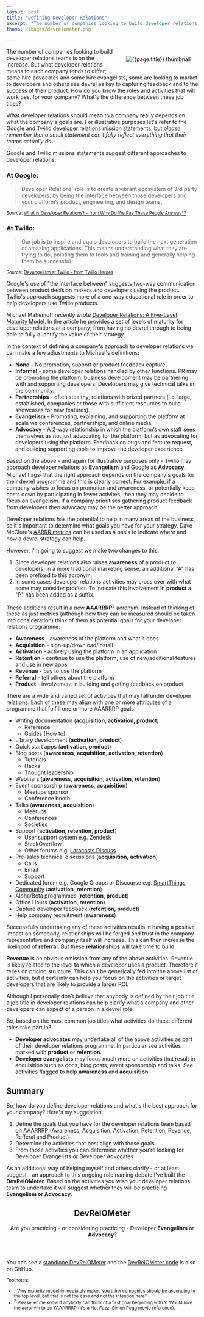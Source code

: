 ```yaml
---
layout: post
title: "Defining Developer Relations"
excerpt: "The number of companies looking to build developer relations teams is on the increase. But what developer relations means to each company tends to differ; some hire advocates and some hire evangelists, some are looking to market to developers and others see developer feedback as key to the success of their product. What's the difference between these job titles? How do you know the roles and activities that will work best for your company?"
thumb: /images/devrelometer.png

---
```


<img src="{{ page.thumb }}" alt="{{page.title}} thumbnail" style="float: right; margin: 20px;" />

The number of companies looking to build developer relations teams is on the increase. But what developer relations means to each company tends to differ; some hire advocates and some hire evangelists, some are looking to market to developers and others see devrel as key to capturing feedback and to the success of their product. How do you know the roles and activities that will work best for your company? What's the difference between these job titles?

What developer relations should mean to a company really depends on what the company's goals are. For illustrative purposes let's refer to the Google and Twilio developer relations mission statements, but *please remember that a small statement can't fully reflect everything that their teams actually do*.

Google and Twilio missions statements suggest different approaches to developer relations:

### At Google:

> Developer Relations’ role is to create a vibrant ecosystem of 3rd party developers, by being the interface between those developers and your platform’s product, engineering, and design teams.

<small>Source: [What is Developer Relations? - from Why Do We Pay These People Anyway*?](https://medium.com/google-developers/why-do-we-pay-these-people-anyway-d7ed706d6d55#.438f1qn4x)</small>

### At Twilio:

> Our job is to inspire and equip developers to build the next generation of amazing applications. This means understanding what they are trying to do, pointing them to tools and training and generally helping them be successful.

<small>Source: [Devangelism at Twilio - from Twilio Heroes](http://ahoy.twilio.com/heroes)</small>

Google's use of "the interface between" suggests two-way communication between product decision makers and developers using the product. Twilio's approach suggests more of a one-way educational role in order to help developers use Twilio products.

Michael Mahemoff recently wrote [Developer Relations: A Five-Level Maturity Model](http://softwareas.com/developer-relations-a-five-level-maturity-model/). In the article he provides a set of levels of maturity for developer relations at a company; from having no devrel through to being able to fully quantify the value of their strategy.

In the context of defining a company's approach to developer relations we can make a few adjustments to Michael's definitions:

* **None** - No promotion, support or product feedback capture
* **Informal** - some developer relations handled by other functions. PR may be promoting the platform, business development may be partnering with and supporting developers. Developers may give technical talks in the community.
* **Partnerships** - often stealthy, relations with prized partners (i.e. large, established, companies or those with sufficient resources to build showcases for new features).
* **Evangelism** - Promoting, explaining, and supporting the platform at scale via conferences, partnerships, and online media.
* **Advocacy** - A 2-way relationship in which the platform’s own staff sees themselves as not just advocating for the platform, but as advocating for developers using the platform. Feedback on bugs and feature request, and building supporting tools to improve the developer experience.

Based on the above - and again for illustrative purposes only - Twilio may approach developer relations as **Evangelism** and Google as **Advocacy**. Michael flags<sup><a href="#footnote1">1</a></sup> that the right approach depends on the company's goals for their devrel programme and this is clearly correct. For example, if a company wishes to focus on promotion and awareness, or potentially keep costs down by participating in fewer activites, then they may decide to focus on evangelism. If a company prioritises gathering product feedback from developers then advocacy may be the better approach.

Developer relations has the potential to help in many areas of the business, so it's important to determine what goals you have for your strategy. Dave McClure's [AARRR metrics](http://www.slideshare.net/dmc500hats/startup-metrics-for-pirates-long-version) can be used as a basis to indicate where and how a devrel strategy can help.

However, I'm going to suggest we make two changes to this:

1. Since developer relations also raises **awareness** of a product to developers, in a more traditional marketing sense, an additional "A" has been prefixed to this acronym.
2. In some cases developer relations activities may cross over with what some may consider product. To indicate this involvement in **product** a "P" has been added as a suffix.

These additions result in a new **AAARRRP**<sup><a href="#footnote2">2</a></sup> acronym. Instead of thinking of these as just metrics (although how they can be measured should be taken into consideration) think of them as potential goals for your developer relations programme:

* **Awareness** - awareness of the platform and what it does
* **Acquisition** - sign-up/download/install
* **Activation** - actively using the platform in an application
* **Retention** - continue to use the platform, use of new/additional features and use in new apps
* **Revenue** - pay to use the platform
* **Referral** - tell others about the platform
* **Product** - involvement in building and getting feedback on product

There are a wide and varied set of activities that may fall under developer relations. Each of these may align with one or more attributes of a programme that fulfill one or more AAARRRP goals.

* Writing documentation (**acquisition**, **activation, product**)
    * Reference
    * Guides (How to)
* Library development (**activation, product**)
* Quick start apps (**activation, product**)
* Blog posts (**awareness**, **acquisition**, **activation**, **retention**)
    * Tutorials
    * Hacks
    * Thought leadership
* Webinars (**awareness**, **acquisition**, **activation**, **retention**)
* Event sponsorship (**awareness**, **acquisition**)
    * Meetups sponsor
    * Conference booth
* Talks (**awareness**, **acquisition**)
    * Meetups
    * Conferences
    * Societies
* Support (**activation**, **retention, product**)
    * User support system e.g. Zendesk
    * StackOverflow
    * Other forums e.g. [Laracasts Discuss](https://laracasts.com/discuss)
* Pre-sales technical discussions (**acquisition**, **activation**)
    * Calls
    * Email
    * Support
* Dedicated forum e.g. Google Groups or Discourse e.g. [SmartThings Community](https://community.smartthings.com/) (**activation**, **retention**)
* Alpha/Beta programmes (**retention, product**)
* Office Hours (**activation**, **retention**)
* Capture developer feedback (**retention, product**)
* Help company recruitment (**awareness**)

Successfully undertaking any of these activities results in having a positive impact on somebody, relationships will be forged and trust in the company representative and company itself will increase. This can then increase the likelihood of **referral**. But these **relationships** will take time to build.

**Revenue** is an obvious omission from any of the above activities. Revenue is likely related to the level to which a developer uses a product. Therefore it relies on pricing structure. This can't be generically fed into the above list of activities, but it certainly can help you focus on the activities or target developers that are likely to provide a larger ROI.

Although I personally don't believe that anybody is defined by their job title, a job title in developer relations can help clarify what a company and other developers can expect of a person in a devrel role.

So, based on the most common job titles what activities do these different roles take part in?

* **Developer advocates** may undertake all of the above activities as part of their developer relations programme. In particular see activities marked with **product** or **retention**.
* **Developer evangelists** may focus much more on activities that result in acquisition such as docs, blog posts, event sponsorship and talks. See activities flagged to help **awareness** and **acquisition**.

## Summary

So, how do you define developer relations and what's the best approach for your company? Here's my suggestion:

1. Define the goals that you have for the developer relations team based on AAARRRP (Awareness, Acquisition, Activation, Retention, Revenue, Refferal and Product)
2. Determine the activities that best align with those goals
3. From those activities you can determine whether you're looking for Developer Evangelists or Developer Advocates

As an additional way of helping myself and others clarify - or at least suggest - an approach to this ongoing role naming debate I've built the **DevRelOMeter**. Based on the activities you wish your developer relations team to undertake it will suggest whether they will be practicing **Evangelism or Advocacy**.

<section class="devrelometer">
<header>
  <h2>DevRelOMeter</h2>
  <p>Are you practicing - or considering practicing - Developer <strong>Evangelism</strong> or <strong>Advocacy</strong>?</p>
</header>
<section class="activities" style="margin-bottom: 0;">
  <ul id="activities"></ul>
</section>

<section class="half" style="margin-bottom: 10px;">
  <div id="gaugeChart" class="epoch gauge-large"></div>
</section>
<section class="half" style="margin-bottom: 10px;">
  <div id="pie" class="epoch"></div>
</section>

<script src="https://leggetter.github.io/devrelometer/devrelometer.bundle.js"></script>
<script>
jQuery(function() {
  jQuery('#activities li').css('width', '380px');
});
</script>
</section>

You can see a [standlone DevRelOMeter](https://leggetter.github.io/devrelometer/) and the [DevRelOMeter code](https://github.com/leggetter/devrelometer) is also on GitHub.

<small>
Footnotes:
<ul>
  <li><sup><a name="footnote1">1</a></sup> "Any maturity model immediately makes you think companies should be ascending to the top level, but that is not the case and not the intention here"</li>
  <li><sup><a name="footnote2">2</a></sup> Please let me know if anybody can think of a first goal beginning with Y. Would love the acronym to be YAAARRRP (it's a Hot Fuzz, Simon Pegg movie reference).</li>
</ul>
